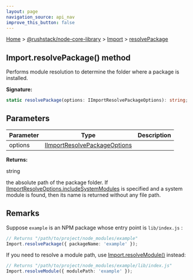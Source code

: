 ```yaml
---
layout: page
navigation_source: api_nav
improve_this_button: false
---
```



[Home](./index.md) &gt; [@rushstack/node-core-library](./node-core-library.md) &gt; [Import](./node-core-library.import.md) &gt; [resolvePackage](./node-core-library.import.resolvepackage.md)

## Import.resolvePackage() method

Performs module resolution to determine the folder where a package is installed.

<b>Signature:</b>

```typescript
static resolvePackage(options: IImportResolvePackageOptions): string;
```

## Parameters

|  Parameter | Type | Description |
|  --- | --- | --- |
|  options | [IImportResolvePackageOptions](./node-core-library.iimportresolvepackageoptions.md) |  |

<b>Returns:</b>

string

the absolute path of the package folder. If [IImportResolveOptions.includeSystemModules](./node-core-library.iimportresolveoptions.includesystemmodules.md) is specified and a system module is found, then its name is returned without any file path.

## Remarks

Suppose `example` is an NPM package whose entry point is `lib/index.js` :

```ts
// Returns "/path/to/project/node_modules/example"
Import.resolvePackage({ packageName: 'example' });

```
If you need to resolve a module path, use [Import.resolveModule()](./node-core-library.import.resolvemodule.md) instead:

```ts
// Returns "/path/to/project/node_modules/example/lib/index.js"
Import.resolveModule({ modulePath: 'example' });

```
